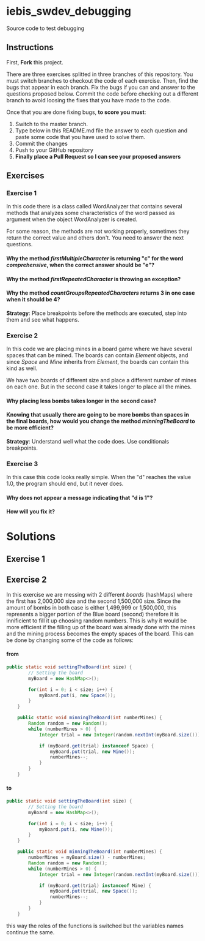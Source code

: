 # iebis_swdev_debugging
Source code to test debugging

## Instructions
First, **Fork** this project.

There are three exercises splitted in three branches of this repository. You must switch branches to checkout the code of each exercise.
Then, find the bugs that appear in each branch.
Fix the bugs if you can and answer to the questions proposed below.
Commit the code before checking out a different branch to avoid loosing the fixes that you have made to the code.

Once that you are done fixing bugs, **to score you must**:
1. Switch to the master branch.
2. Type below in this README.md file the answer to each question and paste some code that you have used to solve them.
3. Commit the changes
4. Push to your GitHub repository
5. **Finally place a Pull Request so I can see your proposed answers**


## Exercises
### Exercise 1
In this code there is a class called WordAnalyzer that contains several methods that analyzes some characteristics of the word passed as argument when the object WordAnalyzer is created.

For some reason, the methods are not working properly, sometimes they return the correct value and others don't. You need to answer the next questions.

#### Why the method _firstMultipleCharacter_ is returning "c" for the word _comprehensive_, when the correct answer should be "e"?
#### Why the method _firstRepeatedCharacter_ is throwing an exception?
#### Why the method _countGroupsRepeatedCharacters_ returns 3 in one case when it should be 4?

**Strategy**: Place breakpoints before the methods are executed, step into them and see what happens.


### Exercise 2
In this code we are placing mines in a board game where we have several spaces that can be mined. 
The boards can contain _Element_ objects, and since _Space_ and _Mine_ inherits from _Element_, the boards can contain this kind as well.

We have two boards of different size and place a different number of mines on each one. But in the second case it takes longer to place all the mines.

#### Why placing less bombs takes longer in the second case?
#### Knowing that usually there are going to be more bombs than spaces in the final boards, how would you change the method _minningTheBoard_ to be more efficient?

**Strategy**: Understand well what the code does. Use conditionals breakpoints.


### Exercise 3
In this case this code looks really simple. When the "d" reaches the value 1.0, the program should end, but it never does.

#### Why does not appear a message indicating that "d is 1"?
#### How will you fix it?

# Solutions
## Exercise 1

## Exercise 2
In this exercise we are messing with 2 different *boards* (hashMaps) where the first has 2,000,000 size and the second 1,500,000 size. Since the amount of bombs in both case is either 1,499,999 or 1,500,000, this represents a bigger portion of the Blue board (second) therefore it is innificient to fill it up choosing random numbers. This is why it would be more efficient if the filling up of the board was already done with the mines and the mining process becomes the empty spaces of the board. This can be done by changing some of the code as follows:
#### from
```java
public static void settingTheBoard(int size) {
        // Setting the board
        myBoard = new HashMap<>();

        for(int i = 0; i < size; i++) {
            myBoard.put(i, new Space());
        }
    }

    public static void minningTheBoard(int numberMines) {
        Random random = new Random();
        while (numberMines > 0) {
            Integer trial = new Integer(random.nextInt(myBoard.size()));

            if (myBoard.get(trial) instanceof Space) {
                myBoard.put(trial, new Mine());
                numberMines--;
            }
        }
    }
```
#### to
```java
public static void settingTheBoard(int size) {
        // Setting the board
        myBoard = new HashMap<>();

        for(int i = 0; i < size; i++) {
            myBoard.put(i, new Mine());
        }
    }

    public static void minningTheBoard(int numberMines) {
        numberMines = myBoard.size() - numberMines;
        Random random = new Random();
        while (numberMines > 0) {
            Integer trial = new Integer(random.nextInt(myBoard.size()));

            if (myBoard.get(trial) instanceof Mine) {
                myBoard.put(trial, new Space());
                numberMines--;
            }
        }
    }
```
this way the roles of the functions is switched but the variables names continue the same.